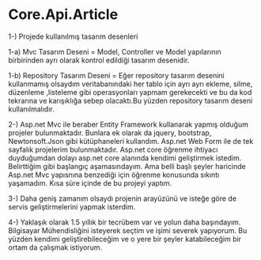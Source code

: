 # Core.Api.Article

1-) Projede kullanılmış tasarım desenleri

1-a) Mvc Tasarım Deseni = Model, Controller ve Model yapılarının birbirinden ayrı olarak kontrol edildiği tasarım desenidir.

1-b) Repository Tasarım Deseni = Eğer repository tasarım desenini kullanmamış olsaydım veritabanındaki her tablo için ayrı ayrı ekleme, silme, düzenleme ,listeleme gibi operasyonları yapmam gerekecekti ve bu da kod tekrarına ve karışıklığa sebep olacaktı.Bu yüzden repository tasarım deseni kullanılmalıdır.

2-) Asp.net Mvc ile beraber Entity Framework kullanarak yapmış olduğum projeler bulunmaktadır. Bunlara ek olarak da jquery, bootstrap, Newtonsoft.Json gibi kütüphaneleri kullandım. Asp.net Web Form ile de tek sayfalık projelerim bulunmaktadır. Asp.net core öğrenme ihtiyacı duyduğumdan dolayı asp.net core alanında kendimi geliştirmek istedim. Belirttiğim gibi başlangıç aşamasındayım. Ama belli başlı şeyler haricinde  Asp.net Mvc yapısnına benzediği için öğrenme konusunda sıkıntı yaşamadım. Kısa süre içinde de bu projeyi yaptım.  

3-) Daha geniş zamanım olsaydı projenin arayüzünü ve isteğe göre de servis geliştirmelerini yapmak isterdim.

4-) Yaklaşık olarak 1.5 yıllık bir tecrübem var ve yolun daha başındayım. Bilgisayar Mühendisliğini isteyerek seçtim ve işimi severek yapıyorum. Bu yüzden kendimi geliştirebileceğim ve o yere bir şeyler katabileceğim bir ortam da çalışmak istiyorum.
